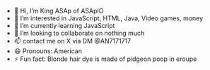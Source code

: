 - 👋 Hi, I’m King ASAp of ASApIO
- 👀 I’m interested in JavaScript, HTML, Java, Video games, money
- 🌱 I’m currently learning JavaScript
- 💞️ I’m looking to collaborate on nothing much
- 📫 contact me on X via DM @AN7171717
- 😄 Pronouns: American
- ⚡ Fun fact: Blonde hair dye is made of pidgeon poop in eroupe

<!---
ASAp717/ASAp717 is a ✨ special ✨ repository because his `README.md` (this file) appears on your GitHub profile.
You can click the Preview link to take a look at your changes.
--->
